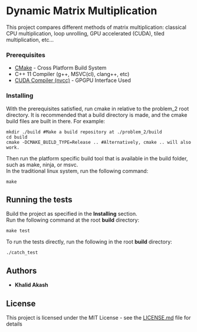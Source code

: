 # Dynamic Matrix Multiplication

This project compares different methods of matrix multiplication: classical CPU multiplication, loop unrolling, GPU accelerated (CUDA), tiled multiplication, etc...

### Prerequisites
* [CMake](https://cmake.org/download/) - Cross Platform Build System  
* C++ 11 Compiler (g++, MSVC(cl), clang++, etc)  
* [CUDA Compiler (nvcc)](https://developer.nvidia.com/cuda-zone) - GPGPU Interface Used

### Installing

With the prerequisites satisfied, run cmake in relative to the problem_2 root directory. It is recommended that a build directory is made, and the cmake build files are built in there. For example:
```
mkdir ./build #Make a build repository at ./problem_2/build  
cd build  
cmake -DCMAKE_BUILD_TYPE=Release .. #Alternatively, cmake .. will also work.
```

Then run the platform specific build tool that is available in the build folder, such as make, ninja, or msvc.  
In the traditional linux system, run the following command:  
```
make
```

## Running the tests

Build the project as specified in the **Installing** section.  
Run the following command at the root **build** directory:
```
make test
```
To run the tests directly, run the following in the root **build** directory:
```
./catch_test
```

## Authors

* **Khalid Akash**

## License

This project is licensed under the MIT License - see the [LICENSE.md](LICENSE.md) file for details

